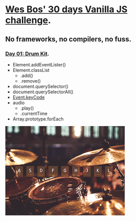 # [Wes Bos' 30 days Vanilla JS challenge](https://javascript30.com/).

## No frameworks, no compilers, no fuss.

### [Day 01: Drum Kit](https://2y2son4.github.io/drum-kit-day01/).

- Element.addEventLister()
- Element.classList
  - .add()
  - .remove()
- document.querySelector()
- document.querySelectorAll()
- [Event.keyCode](https://keycode.info/)
- audio
  - .play()
  - .currentTime
- Array.prototype.forEach

<p align="left">
<img src="./img/01.png">
</p>
